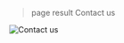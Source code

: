 > page result Contact us 

![Contact us](https://user-images.githubusercontent.com/81580725/126032103-f11fe9f2-29e5-472a-8fd0-0c4bfc02c860.png)


